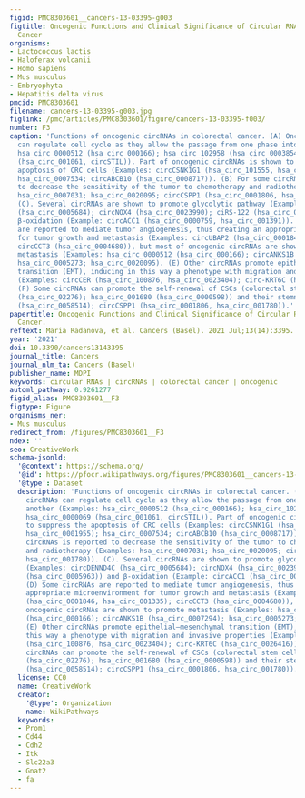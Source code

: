 ```yaml
---
figid: PMC8303601__cancers-13-03395-g003
figtitle: Oncogenic Functions and Clinical Significance of Circular RNAs in Colorectal
  Cancer
organisms:
- Lactococcus lactis
- Haloferax volcanii
- Homo sapiens
- Mus musculus
- Embryophyta
- Hepatitis delta virus
pmcid: PMC8303601
filename: cancers-13-03395-g003.jpg
figlink: /pmc/articles/PMC8303601/figure/cancers-13-03395-f003/
number: F3
caption: 'Functions of oncogenic circRNAs in colorectal cancer. (A) Oncogenic circRNAs
  can regulate cell cycle as they allow the passage from one phase into another (Examples:
  hsa_circ_0000512 (hsa_circ_000166); hsa_circ_102958 (hsa_circ_0003854); hsa_circ_0000069
  (hsa_circ_001061, circSTIL)). Part of oncogenic circRNAs is shown to suppress the
  apoptosis of CRC cells (Examples: circCSNK1G1 (hsa_circ_101555, hsa_circ_0001955);
  hsa_circ_0007534; circABCB10 (hsa_circ_0008717)). (B) For some circRNAs is reported
  to decrease the sensitivity of the tumor to chemotherapy and radiotherapy (Examples:
  hsa_circ_0007031; hsa_circ_0020095; circCSPP1 (hsa_circ_0001806, hsa_circ_001780)).
  (C). Several circRNAs are shown to promote glycolytic pathway (Examples: circDENND4C
  (hsa_circ_0005684); circNOX4 (hsa_circ_0023990); ciRS-122 (hsa_circ_0005963)) and
  β-oxidation (Example: circACC1 (hsa_circ_0000759, hsa_circ_001391)). (D) Some circRNAs
  are reported to mediate tumor angiogenesis, thus creating an appropriate microenvironment
  for tumor growth and metastasis (Examples: circUBAP2 (hsa_circ_0001846, hsa_circ_001335);
  circCCT3 (hsa_circ_0004680)), but most of oncogenic circRNAs are shown to promote
  metastasis (Examples: hsa_circ_0000512 (hsa_circ_000166); circANKS1B (hsa_circ_0007294);
  hsa_circ_0005273; hsa_circ_0020095). (E) Other circRNAs promote epithelial–mesenchymal
  transition (EMT), inducing in this way a phenotype with migration and invasive properties
  (Examples: circCER (hsa_circ_100876, hsa_circ_0023404); circ-KRT6C (hsa_circ_0026416)).
  (F) Some circRNAs can promote the self-renewal of CSCs (colorectal stem cells) (circLgr4
  (hsa_circ_02276); hsa_circ_001680 (hsa_circ_0000598)) and their stemness (circAGFG1
  (hsa_circ_0058514); circCSPP1 (hsa_circ_0001806, hsa_circ_001780)).'
papertitle: Oncogenic Functions and Clinical Significance of Circular RNAs in Colorectal
  Cancer.
reftext: Maria Radanova, et al. Cancers (Basel). 2021 Jul;13(14):3395.
year: '2021'
doi: 10.3390/cancers13143395
journal_title: Cancers
journal_nlm_ta: Cancers (Basel)
publisher_name: MDPI
keywords: circular RNAs | circRNAs | colorectal cancer | oncogenic
automl_pathway: 0.9261277
figid_alias: PMC8303601__F3
figtype: Figure
organisms_ner:
- Mus musculus
redirect_from: /figures/PMC8303601__F3
ndex: ''
seo: CreativeWork
schema-jsonld:
  '@context': https://schema.org/
  '@id': https://pfocr.wikipathways.org/figures/PMC8303601__cancers-13-03395-g003.html
  '@type': Dataset
  description: 'Functions of oncogenic circRNAs in colorectal cancer. (A) Oncogenic
    circRNAs can regulate cell cycle as they allow the passage from one phase into
    another (Examples: hsa_circ_0000512 (hsa_circ_000166); hsa_circ_102958 (hsa_circ_0003854);
    hsa_circ_0000069 (hsa_circ_001061, circSTIL)). Part of oncogenic circRNAs is shown
    to suppress the apoptosis of CRC cells (Examples: circCSNK1G1 (hsa_circ_101555,
    hsa_circ_0001955); hsa_circ_0007534; circABCB10 (hsa_circ_0008717)). (B) For some
    circRNAs is reported to decrease the sensitivity of the tumor to chemotherapy
    and radiotherapy (Examples: hsa_circ_0007031; hsa_circ_0020095; circCSPP1 (hsa_circ_0001806,
    hsa_circ_001780)). (C). Several circRNAs are shown to promote glycolytic pathway
    (Examples: circDENND4C (hsa_circ_0005684); circNOX4 (hsa_circ_0023990); ciRS-122
    (hsa_circ_0005963)) and β-oxidation (Example: circACC1 (hsa_circ_0000759, hsa_circ_001391)).
    (D) Some circRNAs are reported to mediate tumor angiogenesis, thus creating an
    appropriate microenvironment for tumor growth and metastasis (Examples: circUBAP2
    (hsa_circ_0001846, hsa_circ_001335); circCCT3 (hsa_circ_0004680)), but most of
    oncogenic circRNAs are shown to promote metastasis (Examples: hsa_circ_0000512
    (hsa_circ_000166); circANKS1B (hsa_circ_0007294); hsa_circ_0005273; hsa_circ_0020095).
    (E) Other circRNAs promote epithelial–mesenchymal transition (EMT), inducing in
    this way a phenotype with migration and invasive properties (Examples: circCER
    (hsa_circ_100876, hsa_circ_0023404); circ-KRT6C (hsa_circ_0026416)). (F) Some
    circRNAs can promote the self-renewal of CSCs (colorectal stem cells) (circLgr4
    (hsa_circ_02276); hsa_circ_001680 (hsa_circ_0000598)) and their stemness (circAGFG1
    (hsa_circ_0058514); circCSPP1 (hsa_circ_0001806, hsa_circ_001780)).'
  license: CC0
  name: CreativeWork
  creator:
    '@type': Organization
    name: WikiPathways
  keywords:
  - Prom1
  - Cd44
  - Cdh2
  - Itk
  - Slc22a3
  - Gnat2
  - fa
---
```

